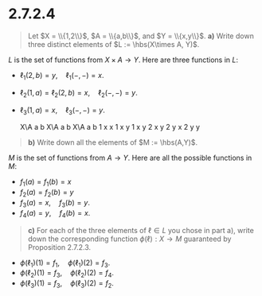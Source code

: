 # 2.7.2.4 

> Let $X = \\{1,2\\}$, $A = \\{a,b\\}$, and $Y = \\{x,y\\}$.
> **a)** Write down three distinct elements of $L := \hbs(X\times A, Y)$.

$L$ is the set of functions from $X\times A \to Y$. Here are three functions in
$L$:

 - $\ell_1(2,b) = y, \quad \ell_1(-,-) = x$.
 - $\ell_2(1,a) = \ell_2(2,b) = x, \quad \ell_2(-,-) = y$.
 - $\ell_3(1,a) = x, \quad \ell_3(-,-) = y$.

    X\A  a b      X\A  a b      X\A  a b
      1  x x        1  x y        1  x y
      2  x y        2  y x        2  y y

> **b)** Write down all the elements of $M := \hbs(A,Y)$.

$M$ is the set of functions from $A\to Y$. Here are all the possible functions
in $M$:
 - $f_1(a) = f_1(b) = x$
 - $f_2(a) = f_2(b) = y$
 - $f_3(a) = x, \quad f_3(b) = y$.
 - $f_4(a) = y, \quad f_4(b) = x$.

> **c)** For each of the three elements of $\ell \in L$ you chose in part a),
> write down the corresponding function $\phi(\ell): X\to M$ guaranteed by
> Proposition 2.7.2.3.

 - $\phi(\ell_1)(1) = f_1, \quad \phi(\ell_1)(2) = f_3$.
 - $\phi(\ell_2)(1) = f_3, \quad \phi(\ell_2)(2) = f_4$.
 - $\phi(\ell_3)(1) = f_3, \quad \phi(\ell_3)(2) = f_2$.
